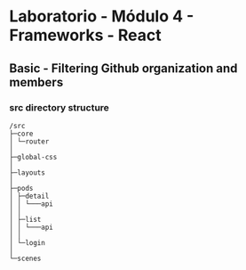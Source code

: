 # Laboratorio - Módulo 4 - Frameworks - React

## Basic - Filtering Github organization and members

### src directory structure

```
/src
├─core
│ └─router
│
├─global-css
│
├─layouts
│
├─pods
│ ├─detail
│ │ └───api
│ │
│ ├─list
│ │ └───api
│ │
│ └─login
│
└─scenes
```
